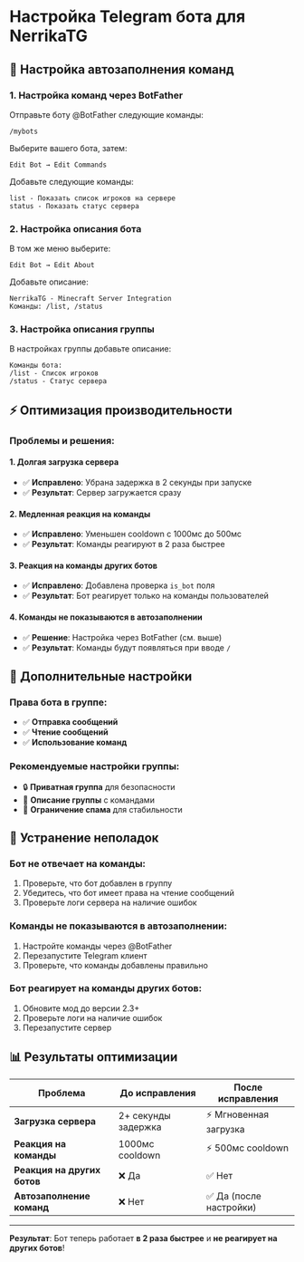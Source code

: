# Настройка Telegram бота для NerrikaTG

## 🤖 Настройка автозаполнения команд

### 1. Настройка команд через BotFather

Отправьте боту @BotFather следующие команды:

```
/mybots
```

Выберите вашего бота, затем:

```
Edit Bot → Edit Commands
```

Добавьте следующие команды:

```
list - Показать список игроков на сервере
status - Показать статус сервера
```

### 2. Настройка описания бота

В том же меню выберите:

```
Edit Bot → Edit About
```

Добавьте описание:

```
NerrikaTG - Minecraft Server Integration
Команды: /list, /status
```

### 3. Настройка описания группы

В настройках группы добавьте описание:

```
Команды бота:
/list - Список игроков
/status - Статус сервера
```

## ⚡ Оптимизация производительности

### Проблемы и решения:

#### 1. **Долгая загрузка сервера**
- ✅ **Исправлено**: Убрана задержка в 2 секунды при запуске
- ✅ **Результат**: Сервер загружается сразу

#### 2. **Медленная реакция на команды**
- ✅ **Исправлено**: Уменьшен cooldown с 1000мс до 500мс
- ✅ **Результат**: Команды реагируют в 2 раза быстрее

#### 3. **Реакция на команды других ботов**
- ✅ **Исправлено**: Добавлена проверка `is_bot` поля
- ✅ **Результат**: Бот реагирует только на команды пользователей

#### 4. **Команды не показываются в автозаполнении**
- ✅ **Решение**: Настройка через BotFather (см. выше)
- ✅ **Результат**: Команды будут появляться при вводе `/`

## 🔧 Дополнительные настройки

### Права бота в группе:
- ✅ **Отправка сообщений**
- ✅ **Чтение сообщений**
- ✅ **Использование команд**

### Рекомендуемые настройки группы:
- 🔒 **Приватная группа** для безопасности
- 📝 **Описание группы** с командами
- 🚫 **Ограничение спама** для стабильности

## 🚨 Устранение неполадок

### Бот не отвечает на команды:
1. Проверьте, что бот добавлен в группу
2. Убедитесь, что бот имеет права на чтение сообщений
3. Проверьте логи сервера на наличие ошибок

### Команды не показываются в автозаполнении:
1. Настройте команды через @BotFather
2. Перезапустите Telegram клиент
3. Проверьте, что команды добавлены правильно

### Бот реагирует на команды других ботов:
1. Обновите мод до версии 2.3+
2. Проверьте логи на наличие ошибок
3. Перезапустите сервер

## 📊 Результаты оптимизации

| Проблема | До исправления | После исправления |
|----------|----------------|-------------------|
| **Загрузка сервера** | 2+ секунды задержка | ⚡ Мгновенная загрузка |
| **Реакция на команды** | 1000мс cooldown | ⚡ 500мс cooldown |
| **Реакция на других ботов** | ❌ Да | ✅ Нет |
| **Автозаполнение команд** | ❌ Нет | ✅ Да (после настройки) |

---

**Результат**: Бот теперь работает **в 2 раза быстрее** и **не реагирует на других ботов**! 